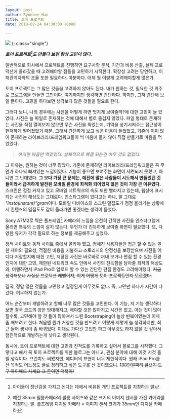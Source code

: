 ```yaml
---
layout: post
author: Ryunhee Han
title: 토이 프로젝트
date: 2019-02-24 04:30:00 +0000

---
```

![](https://drive.google.com/uc?id=1Ab8-23JwPFsyHtDuQ9DTQx5RlwGgOfwW)
{: class="single"}

***토이 프로젝트[^1]도 만들다 보면 항상 고민이 많다.***

일반적으로 회사에서 프로젝트를 진행하면 요구사항 분석, 기간과 비용 산출, 실제 프로덕션에 올라갔을 때 고려해야할 점들을 고민하기 시작한다. 확장성 고려는 당연하고, 이해관계자와의 조율 또한 필요하다. 따분하다. 대체 뭘 이렇게 고려해야할게 많은가. 

토이 프로젝트는 그 많은 것들을 고려하지 않아도 된다. 내가 원하는 것, 필요한 것 위주로 프로그램을 만들면 그만이다. 여기까지만 생각하면 간단하다. 하지만, 그저 간단해 보일 뿐이다. 고민을 하다보면 생각보다 많은 것들을 필요로 한다.

그러다 보니, 나의 경우에는 사진을 어떻게 하면 멋지게 보여줄까?에 대한 고민이 늘 있었다. 사진은 늘 파일로 존재하는 것에 대해서 별로 즐겁지 않았다. 파일 형태로 존재하는 사진을 직접 열어보지 않으면 무슨 사진을 찍었는지, 기억을 상기시켜주는 접근성이 현저하게 떨어졌었기 때문. 그래서 간단하게 보고 싶은 마음이 들었었고, 기존에 이미 많이 존재하는 라이브러리/프레임워크들이 썩 마음에 들지 않아 직접 만들기로 마음을 먹었었다. 

> *하지만 마음만 먹었었다. 실제적으로 해결 되는건 아무 것도 없었다.*

그 이유는, 원하는 것이 너무 많았다. 기존에 존재하던 라이브러리/프레임워크들은 꼭 무언가 하나씩 빠져있는 느낌이였다. 기능이 좋으면 보여주는 화면이 세련되지 못했고, 아니면 그 반대였다. **그 보다 가장 큰 문제는, 예전에 많은 사람들이 시도해서 만들었던 것들이라서 급격하게 발전된 모바일 환경에 최적화 되어있지 않은 것이 가장 큰 이유였다.** 스크린은 점점 커지고 있고 모바일 네트워크의 속도 또한 빨라지고 있는데, 웹상에 표시되는 사진의 해상도는 그대로다. 인스타그램이 있다고는 하나, 말 그대로 *"Insta(instant)"gram*이다. 모바일 디바이스의 스크린 밀집도가 점점 올라가는 상황에서 컨텐츠의 밀집도도 같이 올라가면 좋겠다는 생각이 들었다.

Sony A7M2로 찍은 풀프레임[^2] 카메라의 느낌을 온전히 간직한 사진을 인스타그램에 올리면 특유의 느낌이 살지 않는다. 무언가 더 진득하게 보여줄 화면이 필요했다. 또, 다양한 유저가 각각 필요로 하는 정보를 제공해주고 싶었다.

정적 사이트와 동적 사이트 중에서 골라야 했고, 정해진 사용자들만 접근 할 수 있는 권한 제어의 필요성, 적절한 비용을 지불하고 스토리지의 안정성을 보장받으며 사진을 어디다 저장할지에 대한 고민, 저장된 사진은 바로바로 꺼내 보거나 편집 할 수 있는 환경인지에 대한 고민, 제한된 네트워크 속도 안에서 사진의 진득함을 담아줄 최적의 해상도와, 여행하면서 iPad Pro로 업로드 할 수 있는 간단한 편집 환경도 고려해야했다. ~~지금 생각해보니 사실상 프로덕션 레벨이지, 이게 어떻게 토이 프로젝트인지 모르겠다.~~

결국, 정말 많은 것들을 고민했고 결정된게 아무것도 없다. 즉, 고민만 하다가 시간이 다 갔다. 허무하지 않는가. 

어느 순간부터 개발하려고 할때 너무 많은 것들을 고민한다. 이 기능, 저 기능 생각하다보면 결국 코드의 양은 방대해지고, 해야할 것은 많아지고 시간은 없고. 아는 것이 많아 질수록, 고민해야 할 것 들이 많아져서 느린 Bootstraping이 늘상 반복이였는데 이제 좀 깨보려고 한다. 처음엔 뭔가 거창한 것을 만드려고 이렇게 저렇게 늘 생각하지만, 최근 들어 생각이 좀 바뀌었다. 이대로 가다간 고민만 하고 아무것도 하지 않을 것 같아서 점진적으로 개발하는게 낫다고 생각된다.

동시에, 토이 프로젝트에 대한 고민과 진척도를 기록하고 싶어서 블로그를 시작했다. 그렇다고 해서 꼭 토이 프로젝트를 위한 블로그는 아니고, 관심 분야에 대해 이것 저것 올릴 생각이다. 브런치도 써봤지만, 에디터의 표현이 너무 제한적이다. 원래 iPad Pro를 산 목적도 어느정도 글로 정리하고 싶은 도구를 산 것이였으니. ~~130만원짜리 글쓰기 도구 아이패드 사세요 그 돈이면 맥북이!~~

[^1]: 아이들이 장난감을 가지고 논다는 데에서 비유된 개인 프로젝트를 지칭하는 말
[^2]: 예전 35mm 필름카메라의 필름 사이즈와 같은 크기의 이미지 센서를 가진 카메라를 지칭하는 말. 풀프레임 디지털 카메라 = 이미지 센서 크기가 35mm인 디지털 카메라